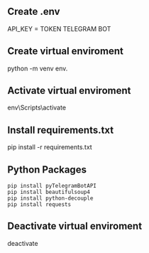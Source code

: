 
## Create .env
API_KEY = TOKEN TELEGRAM BOT

## Create virtual enviroment
python -m venv env.

## Activate virtual enviroment
env\Scripts\activate

## Install requirements.txt
pip install -r requirements.txt

## Python Packages
```
pip install pyTelegramBotAPI
pip install beautifulsoup4
pip install python-decouple
pip install requests
```

## Deactivate virtual enviroment
deactivate